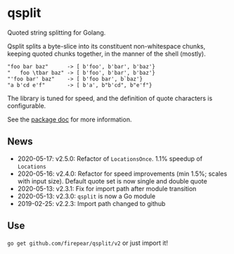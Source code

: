 
# qsplit
Quoted string splitting for Golang.

Qsplit splits a byte-slice into its constituent non-whitespace chunks,
keeping quoted chunks together, in the manner of the shell (mostly).

```
"foo bar baz"      -> [ b'foo', b'bar', b'baz'}
"   foo \tbar baz" -> [ b'foo', b'bar', b'baz'}
"'foo bar' baz"    -> [ b'foo bar', b`baz'}
"a b'cd e'f"       -> [ b'a', b"b'cd", b"e'f"}
```
The library is tuned for speed, and the definition of quote characters
is configurable.

See the [package doc](http://godoc.org/github.com/firepear/qsplit) for more
information.

## News

- 2020-05-17: v2.5.0: Refactor of `LocationsOnce`. 1.1% speedup of
  `Locations`
- 2020-05-16: v2.4.0: Refactor for speed improvements (min 1.5%;
  scales with input size). Default quote set is now single and double
  quote
- 2020-05-13: v2.3.1: Fix for import path after module transition
- 2020-05-13: v2.3.0: `qsplit` is now a Go module
- 2019-02-25: v2.2.3: Import path changed to github

## Use

`go get github.com/firepear/qsplit/v2` or just import it!
